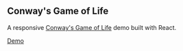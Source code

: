 ## Conway's Game of Life

A responsive [Conway's Game of Life](https://en.wikipedia.org/wiki/Conway%27s_Game_of_Life) demo built with React.

[Demo](http://chadchad.net/demos/conwaysgameoflife/index.html)